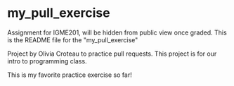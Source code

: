 # my_pull_exercise
Assignment for IGME201, will be hidden from public view once graded.
This is the README file for the "my_pull_exercise"

Project by Olivia Croteau to practice pull requests.
This project is for our intro to programming class.

This is my favorite practice exercise so far!
